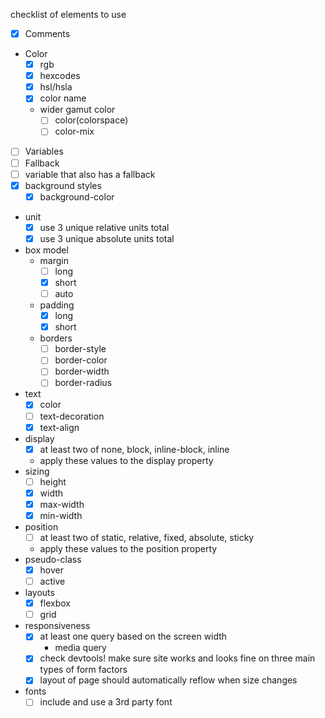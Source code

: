 checklist of elements to use

- [x] Comments
- Color
    - [x] rgb
    - [x] hexcodes
    - [x] hsl/hsla
    - [x] color name
    - wider gamut color
        - [ ] color(colorspace)
        - [ ] color-mix
- [ ] Variables
- [ ] Fallback
- [ ] variable that also has a fallback
- [x] background styles
    - [x] background-color
- unit
    - [x] use 3 unique relative units total
    - [x] use 3 unique absolute units total
- box model
    - margin
        - [ ] long
        - [x] short
        - [ ] auto
    - padding
        - [x] long
        - [x] short
    - borders
        - [ ] border-style
        - [ ] border-color
        - [ ] border-width
        - [ ] border-radius
- text
    - [x] color
    - [ ] text-decoration
    - [x] text-align
- display
    - [x] at least two of none, block, inline-block, inline
    - apply these values to the display property
- sizing
    - [ ] height
    - [x] width
    - [x] max-width
    - [x] min-width
- position
    - [ ] at least two of static, relative, fixed, absolute, sticky
    - apply these values to the position property
- pseudo-class
    - [x] hover
    - [ ] active
- layouts
    - [x] flexbox
    - [ ] grid
- responsiveness
    - [x] at least one query based on the screen width
        - media query
    - [x] check devtools! make sure site works and looks fine on three main types of form factors
    - [x] layout of page should automatically reflow when size changes
- fonts
    - [ ] include and use a 3rd party font
